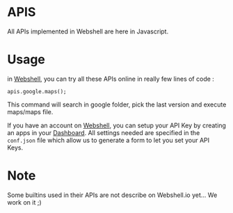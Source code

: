 APIS
====

All APIs implemented in Webshell are here in Javascript.

Usage
=====

in [Webshell](http://webshell.io/prototype), you can try all these APIs online in really few lines of code :

`apis.google.maps();`

This command will search in google folder, pick the last version and execute maps/maps file. 

If you have an account on [Webshell](http://webshell.io/), you can setup your API Key by creating an apps in your [Dashboard](http://webshell.io/dashboard). All settings needed are specified in the `conf.json` file which allow us to generate a form to let you set your API Keys.

Note
====

Some builtins used in their APIs are not describe on Webshell.io yet... We work on it ;)